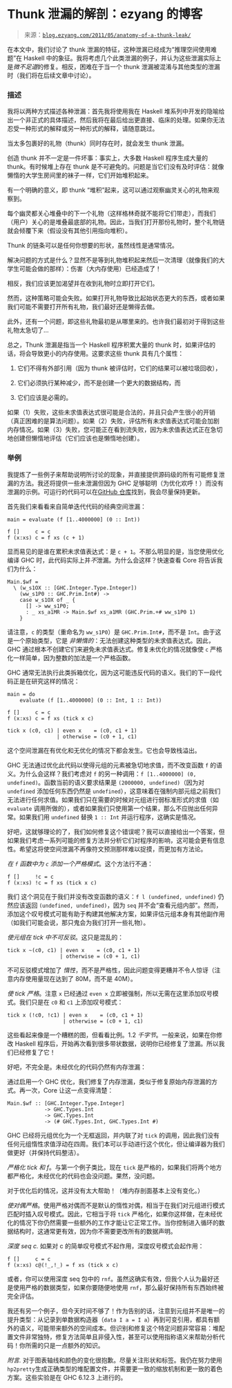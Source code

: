 <!--yml

类别：未分类

日期：2024-07-01 18:17:47

-->

# Thunk 泄漏的解剖：ezyang 的博客

> 来源：[`blog.ezyang.com/2011/05/anatomy-of-a-thunk-leak/`](http://blog.ezyang.com/2011/05/anatomy-of-a-thunk-leak/)

在本文中，我们讨论了 thunk 泄漏的特征，这种泄漏已经成为“推理空间使用难题”在 Haskell 中的象征。我将考虑几个此类泄漏的例子，并认为这些泄漏实际上是*微不足道*的修复。相反，困难在于当一个 thunk 泄漏被混淆与其他类型的泄漏时（我们将在后续文章中讨论）。

### 描述

我将以两种方式描述各种泄漏：首先我将使用我在 Haskell 堆系列中开发的隐喻给出一个非正式的具体描述，然后我将在最后给出更直接、临床的处理。如果你无法忍受一种形式的解释或另一种形式的解释，请随意跳过。

当太多包裹好的礼物（thunk）同时存在时，就会发生 thunk 泄漏。

创造 thunk 并不一定是一件坏事：事实上，大多数 Haskell 程序生成大量的 thunk。有时候堆上存在 thunk 是不可避免的。问题是当它们没有及时评估：就像懒惰的大学生房间里的袜子一样，它们开始堆积起来。

有一个明确的意义，即 thunk “堆积”起来，这可以通过观察幽灵关心的礼物来观察到。

每个幽灵都关心堆叠中的下一个礼物（这样格林奇就不能将它们带走），而我们（用户）关心的是堆叠最底部的礼物。因此，当我们打开那份礼物时，整个礼物链就会倾覆下来（假设没有其他引用指向堆积）。

Thunk 的链条可以是任何你想要的形状，虽然线性是通常情况。

解决问题的方式是什么？显然不是等到礼物堆积起来然后一次清理（就像我们的大学生可能会做的那样）：伤害（大内存使用）已经造成了！

相反，我们应该更加渴望并在收到礼物时立即打开它们。

然而，这种策略可能会失败。如果打开礼物导致比起始状态更大的东西，或者如果我们可能不需要打开所有礼物，我们最好还是懒得去做。

此外，还有一个问题，即这些礼物最初是从哪里来的。也许我们最初对于得到这些礼物太急切了...

总之，Thunk 泄漏是指当一个 Haskell 程序积累大量的 thunk 时，如果评估的话，将会导致更小的内存使用。这要求这些 thunk 具有几个属性：

1.  它们不得有外部引用（因为 thunk 被评估时，它们的结果可以被垃圾回收），

1.  它们必须执行某种减少，而不是创建一个更大的数据结构，而

1.  它们应该是必需的。

如果（1）失败，这些未求值表达式很可能是合法的，并且只会产生很小的开销（真正困难的是算法问题）。如果（2）失败，评估所有未求值表达式可能会加剧内存情况。如果（3）失败，您可能正在看到流失败，因为未求值表达式正在急切地创建但懒惰地评估（它们应该也是懒惰地创建）。

### 举例

我提炼了一些例子来帮助说明所讨论的现象，并直接提供源码级的所有可能修复泄漏的方法。我还将提供一些未泄漏但因为 GHC 足够聪明（为优化欢呼！）而没有泄漏的示例。可运行的代码可以在[GitHub 仓库](https://github.com/ezyang/hsleak)找到，我会尽量保持更新。

首先我们来看看来自简单迭代代码的经典空间泄漏：

```
main = evaluate (f [1..4000000] (0 :: Int))

f []     c = c
f (x:xs) c = f xs (c + 1)

```

显而易见的是谁在累积未求值表达式：是 `c + 1`。不那么明显的是，当您使用优化编译 GHC 时，此代码实际上并*不*泄漏。为什么会这样？快速查看 Core 将告诉我们为什么：

```
Main.$wf =
  \ (w_s1OX :: [GHC.Integer.Type.Integer])
    (ww_s1P0 :: GHC.Prim.Int#) ->
    case w_s1OX of _ {
      [] -> ww_s1P0;
      : _ xs_a1MR -> Main.$wf xs_a1MR (GHC.Prim.+# ww_s1P0 1)
    }

```

请注意，`c` 的类型（重命名为 `ww_s1P0`）是 `GHC.Prim.Int#`，而不是 `Int`。由于这是一个原始类型，它是 *非懒惰的*：无法创建这种类型的未求值表达式。因此，GHC 通过根本不创建它们来避免未求值表达式。修复未优化的情况就像使 `c` 严格化一样简单，因为整数的加法是一个严格函数。

GHC 通常无法执行此类拆箱优化，因为这可能违反代码的语义。我们的下一段代码正是在研究这样的情况：

```
main = do
    evaluate (f [1..4000000] (0 :: Int, 1 :: Int))

f []     c = c
f (x:xs) c = f xs (tick x c)

tick x (c0, c1) | even x    = (c0, c1 + 1)
                | otherwise = (c0 + 1, c1)

```

这个空间泄漏在有优化和无优化的情况下都会发生。它也会导致栈溢出。

GHC 无法通过优化此代码以使得元组的元素被急切地求值，而不改变函数 `f` 的语义。为什么会这样？我们考虑对 `f` 的另一种调用：`f [1..4000000] (0, undefined)`。函数当前的语义要求结果是 `(2000000, undefined)`（因为对 `undefined` 添加任何东西仍然是 `undefined`），这意味着在强制内部元组之前我们无法进行任何求值。如果我们只在需要的时候对元组进行弱标准形式的求值（如 `evaluate` 调用所做的），或者如果我们只使用第一个结果，那么不应抛出任何异常。如果我们用 `undefined` 替换 `1 :: Int` 并运行程序，这确实是情况。

好吧，这就够理论的了，我们如何修复这个错误呢？我可以直接给出一个答案，但如果我们考虑一系列可能的修复方法并分析它们对程序的影响，这可能会更有信息性。希望这将使空间泄漏不再像符文预测那样难以捉摸，而更加有方法论。

*在 `f` 函数中为 `c` 添加一个严格模式*。这个方法行不通：

```
f []     !c = c
f (x:xs) !c = f xs (tick x c)

```

我们   这个洞见在于我们并没有改变函数的语义：`f l (undefined, undefined)` 仍然应该返回 `(undefined, undefined)`，因为 `seq` 并不会“查看元组内部”。然而，添加这个叹号模式可能有助于构建其他解决方案，如果评估元组本身有其他副作用（如我们可能会说，那只鬼会为我们打开一些礼物）。

*使元组在 tick 中不可反驳*。这只是混乱的：

```
tick x ~(c0, c1) | even x    = (c0, c1 + 1)
                 | otherwise = (c0 + 1, c1)

```

不可反驳模式增加了 *惰性*，而不是严格性，因此问题变得更糟并不令人惊讶（注意内存使用量现在达到了 80M，而不是 40M）。

*使 tick 严格*。注意 `x` 已经通过 `even x` 立即被强制，所以无需在这里添加叹号模式。我们只是在 `c0` 和 `c1` 上添加叹号模式：

```
tick x (!c0, !c1) | even x    = (c0, c1 + 1)
                  | otherwise = (c0 + 1, c1)

```

这些看起来像是一个糟糕的图，但看看比例。1.2 *千字节*。一般来说，如果在你修改 Haskell 程序后，开始再次看到很多带状数据，说明你已经修复了泄漏。所以我们已经修复了它！

好吧，不完全是。未经优化的代码仍然有内存泄漏：

通过启用一个 GHC 优化，我们修复了内存泄漏，类似于修复原始内存泄漏的方式。再一次，Core 让这一点变得清楚：

```
Main.$wf :: [GHC.Integer.Type.Integer]
            -> GHC.Types.Int
            -> GHC.Types.Int
            -> (# GHC.Types.Int, GHC.Types.Int #)

```

GHC 已经将元组优化为一个无框返回，并内联了对 `tick` 的调用，因此我们没有任何元组惰性求值浮动在四周。我们本可以手动进行这个优化，但让编译器为我们做更好（并保持代码整洁）。

*严格化 tick 和 f*。与第一个例子类比，现在 `tick` 是严格的，如果我们将两个地方都严格化，未经优化的代码也会没问题。果然，没问题。

对于优化后的情况，这并没有太大帮助！（堆内存剖面基本上没有变化。）

*使对偶严格*。使用严格对偶而不是默认的惰性对偶，相当于在我们对元组进行模式匹配时插入叹号模式。因此，它相当于将 `tick` 严格化，如果你这样做，在未经优化的情况下你仍然需要一些额外的工作才能让它正常工作。当你控制进入循环的数据结构时，这通常更有效，因为你不需要更改所有的数据声明。

*深度 seq c.* 如果对 c 的简单叹号模式不起作用，深度叹号模式会起作用：

```
f []     c = c
f (x:xs) c@(!_,!_) = f xs (tick x c)

```

或者，你可以使用深度 seq 包中的 `rnf`。虽然这确实有效，但我个人认为最好还是使用严格的数据类型，如果你要随便地使用 `rnf`，那么最好保持所有东西始终被完全评估。

我还有另一个例子，但今天时间不够了！作为告别的话，注意到元组并不是唯一的提升类型：从记录到单数据构造器（`data I a = I a`）再到可变引用，都具有额外的语义，可能带来额外的空间成本。但识别和修复这个特定问题非常容易：堆配置文件非常独特，修复方法简单且非侵入性，甚至可以使用指称语义来帮助分析代码！你所需的只是一点额外的知识。

*附言.* 对于图表轴线和颜色的变化很抱歉。尽量关注形状和标签。我仍在努力使用`hp2pretty`生成正确类型的堆配置文件，并需要更一致的缩放机制和更一致的着色方案。这些实验是在 GHC 6.12.3 上进行的。
